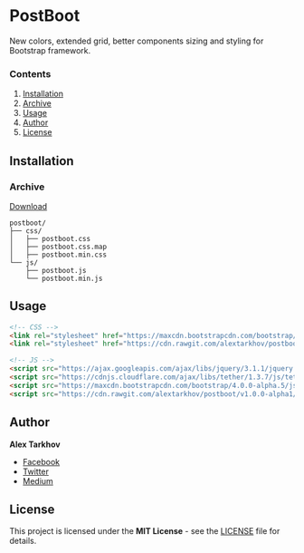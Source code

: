 # PostBoot

New colors, extended grid, better components sizing and styling for Bootstrap framework.

### Contents

1. [Installation](#installation)
  1. [Archive](#archive)
2. [Usage](#usage)
3. [Author](#author)
4. [License](#license)

## Installation

### Archive

[Download](https://github.com/alextarkhov/postboot/releases/download/v1.0.0-alpha1/postboot-1.0.0-alpha1-dist.zip)

```
postboot/
├── css/
│   ├── postboot.css
│   ├── postboot.css.map
│   ├── postboot.min.css
└── js/
    ├── postboot.js
    └── postboot.min.js
```

## Usage

```html
<!-- CSS -->
<link rel="stylesheet" href="https://maxcdn.bootstrapcdn.com/bootstrap/4.0.0-alpha.5/css/bootstrap.min.css"/>
<link rel="stylesheet" href="https://cdn.rawgit.com/alextarkhov/postboot/v1.0.0-alpha1/dist/css/postboot.min.css"/>

<!-- JS -->
<script src="https://ajax.googleapis.com/ajax/libs/jquery/3.1.1/jquery.min.js"></script>
<script src="https://cdnjs.cloudflare.com/ajax/libs/tether/1.3.7/js/tether.min.js"></script>
<script src="https://maxcdn.bootstrapcdn.com/bootstrap/4.0.0-alpha.5/js/bootstrap.min.js"></script>
<script src="https://cdn.rawgit.com/alextarkhov/postboot/v1.0.0-alpha1/dist/js/postboot.min.js"></script>
```

## Author

**Alex Tarkhov**

* [Facebook](https://www.facebook.com/alextarkhov)
* [Twitter](https://twitter.com/alextarkhov)
* [Medium](https://medium.com/@alextarkhov)

## License

This project is licensed under the **MIT License** - see the [LICENSE](https://github.com/alextarkhov/postboot/blob/master/LICENSE) file for details.
